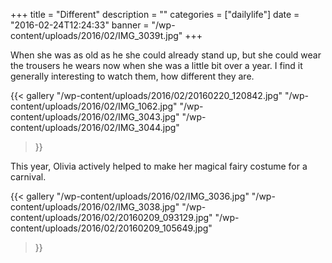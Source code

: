 +++
title = "Different"
description = ""
categories = ["dailylife"]
date = "2016-02-24T12:24:33"
banner = "/wp-content/uploads/2016/02/IMG_3039t.jpg"
+++

When she was as old as he she could already stand up, but she could wear the trousers he wears now when she was a little bit over a year. I find it generally
interesting to watch them, how different they are.

{{< gallery
    "/wp-content/uploads/2016/02/20160220_120842.jpg"
    "/wp-content/uploads/2016/02/IMG_1062.jpg"
    "/wp-content/uploads/2016/02/IMG_3043.jpg"
    "/wp-content/uploads/2016/02/IMG_3044.jpg"
>}}

This year, Olivia actively helped to make her magical fairy costume for a carnival.

{{< gallery
    "/wp-content/uploads/2016/02/IMG_3036.jpg"
    "/wp-content/uploads/2016/02/IMG_3038.jpg"
    "/wp-content/uploads/2016/02/20160209_093129.jpg"
    "/wp-content/uploads/2016/02/20160209_105649.jpg"
>}}

